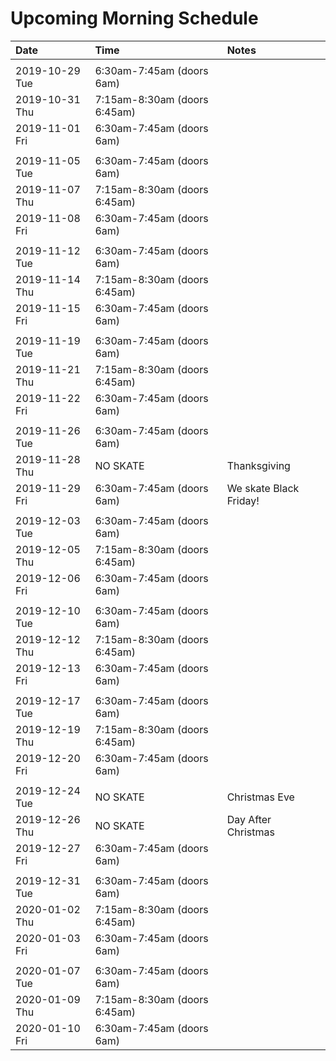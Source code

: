 
# Upcoming Morning Schedule

| Date                                 | Time                         | Notes                        |
| :------------------------------------|:-----------------------------|:-----------------------------|
|                                      |                              |                              |
| 2019-10-29 Tue                       | 6:30am-7:45am (doors 6am)    |                              |
| 2019-10-31 Thu                       | 7:15am-8:30am (doors 6:45am) |                              |
| 2019-11-01 Fri                       | 6:30am-7:45am (doors 6am)    |                              |
|                                      |                              |                              |
| 2019-11-05 Tue                       | 6:30am-7:45am (doors 6am)    |                              |
| 2019-11-07 Thu                       | 7:15am-8:30am (doors 6:45am) |                              |
| 2019-11-08 Fri                       | 6:30am-7:45am (doors 6am)    |                              |
|                                      |                              |                              |
| 2019-11-12 Tue                       | 6:30am-7:45am (doors 6am)    |                              |
| 2019-11-14 Thu                       | 7:15am-8:30am (doors 6:45am) |                              |
| 2019-11-15 Fri                       | 6:30am-7:45am (doors 6am)    |                              |
|                                      |                              |                              |
| 2019-11-19 Tue                       | 6:30am-7:45am (doors 6am)    |                              |
| 2019-11-21 Thu                       | 7:15am-8:30am (doors 6:45am) |                              |
| 2019-11-22 Fri                       | 6:30am-7:45am (doors 6am)    |                              |
|                                      |                              |                              |
| 2019-11-26 Tue                       | 6:30am-7:45am (doors 6am)    |                              |
| 2019-11-28 Thu                       | NO SKATE                     | Thanksgiving                 |
| 2019-11-29 Fri                       | 6:30am-7:45am (doors 6am)    | We skate Black Friday!       |
|                                      |                              |                              |
| 2019-12-03 Tue                       | 6:30am-7:45am (doors 6am)    |                              |
| 2019-12-05 Thu                       | 7:15am-8:30am (doors 6:45am) |                              |
| 2019-12-06 Fri                       | 6:30am-7:45am (doors 6am)    |                              |
|                                      |                              |                              |
| 2019-12-10 Tue                       | 6:30am-7:45am (doors 6am)    |                              |
| 2019-12-12 Thu                       | 7:15am-8:30am (doors 6:45am) |                              |
| 2019-12-13 Fri                       | 6:30am-7:45am (doors 6am)    |                              |
|                                      |                              |                              |
| 2019-12-17 Tue                       | 6:30am-7:45am (doors 6am)    |                              |
| 2019-12-19 Thu                       | 7:15am-8:30am (doors 6:45am) |                              |
| 2019-12-20 Fri                       | 6:30am-7:45am (doors 6am)    |                              |
|                                      |                              |                              |
| 2019-12-24 Tue                       | NO SKATE                     | Christmas Eve                |
| 2019-12-26 Thu                       | NO SKATE                     | Day After Christmas          |
| 2019-12-27 Fri                       | 6:30am-7:45am (doors 6am)    |                              |
|                                      |                              |                              |
| 2019-12-31 Tue                       | 6:30am-7:45am (doors 6am)    |                              |
| 2020-01-02 Thu                       | 7:15am-8:30am (doors 6:45am) |                              |
| 2020-01-03 Fri                       | 6:30am-7:45am (doors 6am)    |                              |
|                                      |                              |                              |
| 2020-01-07 Tue                       | 6:30am-7:45am (doors 6am)    |                              |
| 2020-01-09 Thu                       | 7:15am-8:30am (doors 6:45am) |                              |
| 2020-01-10 Fri                       | 6:30am-7:45am (doors 6am)    |                              |
